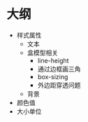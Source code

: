 # 大纲
- 样式属性
    - 文本
    - 盒模型相关
        - line-height
        - 通过边框画三角
        - box-sizing
        - 外边距穿透问题
    - 背景
- 颜色值
- 大小单位